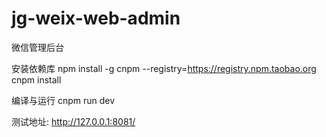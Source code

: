 # jg-weix-web-admin
微信管理后台

安装依赖库
 npm install -g cnpm --registry=https://registry.npm.taobao.org
 cnpm install

编译与运行
cnpm run dev

测试地址:
http://127.0.0.1:8081/
